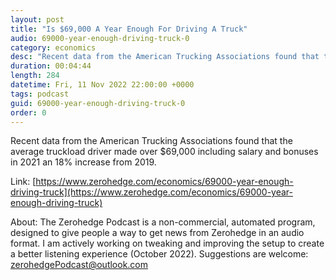 ```yaml
---
layout: post
title: "Is $69,000 A Year Enough For Driving A Truck"
audio: 69000-year-enough-driving-truck-0
category: economics
desc: "Recent data from the American Trucking Associations found that the average truckload driver made over $69,000 including salary and bonuses in 2021  an 18% increase from 2019."
duration: 00:04:44
length: 284
datetime: Fri, 11 Nov 2022 22:00:00 +0000
tags: podcast
guid: 69000-year-enough-driving-truck-0
order: 0
---
```

Recent data from the American Trucking Associations found that the average truckload driver made over $69,000 including salary and bonuses in 2021  an 18% increase from 2019.

Link: [https://www.zerohedge.com/economics/69000-year-enough-driving-truck](https://www.zerohedge.com/economics/69000-year-enough-driving-truck)

About: The Zerohedge Podcast is a non-commercial, automated program, designed to give people a way to get news from Zerohedge in an audio format.  I am actively working on tweaking and improving the setup to create a better listening experience (October 2022).  Suggestions are welcome: [zerohedgePodcast@outlook.com](mailto:zerohedgePodcast@outlook.com)